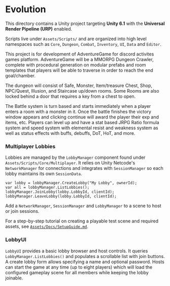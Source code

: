 # Evolution

This directory contains a Unity project targeting **Unity 6.1** with the **Universal Render Pipeline (URP)** enabled.

Scripts live under `Assets/Scripts/` and are organized into high level namespaces such as `Core`, `Dungeon`, `Combat`, `Inventory`, `UI`, `Data` and `Editor`.



This project is for development of AdventureGame for discord activites games platform. AdventureGame will be a MMORPG Dungeon Crawler, complete with procedural generation on modular prefabs and room templates that players will be able to traverse in order to reach the end goal/chamber. 

The dungeon will consist of Safe, Monster, Item/treasure Chest, Shop, NPC/Quest, Illusion, and Staircase up/down rooms. Some Rooms are also locked behind a door that requires a key from a chest to open. 

The Battle system is turn based and starts immediately when a player enters a room with a monster in it. Once the battle finishes the victory window appears and clicking continue will award the player their exp and items, etc. Players can level up and have a stat based JRPG Ratio formula system and speed system with elemental resist and weakness system as well as status effects with buffs, debuffs, DoT, HoT, and more.

### Multiplayer Lobbies

Lobbies are managed by the `LobbyManager` component found under
`Assets/Scripts/Core/Multiplayer`. It relies on Unity Netcode's
`NetworkManager` for connections and integrates with `SessionManager` so
each lobby maintains its own `SessionData`.

```
var lobby = lobbyManager.CreateLobby("My Lobby", ownerId);
var all = lobbyManager.ListLobbies();
lobbyManager.JoinLobby(lobby.LobbyId, clientId);
lobbyManager.LeaveLobby(lobby.LobbyId, clientId);
```

Add a `NetworkManager`, `SessionManager` and `LobbyManager` to a scene to
host or join sessions.

For a step-by-step tutorial on creating a playable test scene and required assets, see [`Assets/Docs/SetupGuide.md`](Assets/Docs/SetupGuide.md).

### LobbyUI

`LobbyUI` provides a basic lobby browser and host controls. It queries
`LobbyManager.ListLobbies()` and populates a scrollable list with join
buttons. A create lobby form allows specifying a name and optional password.
Hosts can start the game at any time (up to eight players) which will load the
configured gameplay scene for all members while keeping the lobby joinable.

